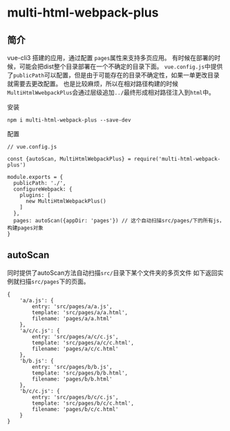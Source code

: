 # multi-html-webpack-plus

## 简介
vue-cli3 搭建的应用，通过配置 `pages`属性来支持多页应用。
有时候在部署的时候，可能会把dist整个目录部署在一个不确定的目录下面。
`vue.config.js`中提供了`publicPath`可以配置，但是由于可能存在的目录不确定性，如果一单更改目录就需要去更改配置。
也是比较麻烦，所以在相对路径构建的时候`MultiHtmlWwebpackPlus`会通过层级追加`../`最终形成相对路径注入到`html`中。

安装
```
npm i multi-html-webpack-plus --save-dev
```
配置
```
// vue.config.js

const {autoScan, MultiHtmlWebpackPlus} = require('multi-html-webpack-plus')

module.exports = {
  publicPath: './',
  configureWebpack: {
    plugins: [
      new MultiHtmlWebpackPlus()
    ]
  },
  pages: autoScan({appDir: 'pages'}) // 这个自动扫描src/pages/下的所有js，构建pages对象
}
```
## autoScan
同时提供了autoScan方法自动扫描`src/`目录下某个文件夹的多页文件
如下返回实例就扫描`src/pages`下的页面。
```
{
	'a/a.js': {
		entry: 'src/pages/a/a.js',
		template: 'src/pages/a/a.html',
		filename: 'pages/a/a.html'
	},
	'a/c/c.js': {
		entry: 'src/pages/a/c/c.js',
		template: 'src/pages/a/c/c.html',
		filename: 'pages/a/c/c.html'
	},
	'b/b.js': {
		entry: 'src/pages/b/b.js',
		template: 'src/pages/b/b.html',
		filename: 'pages/b/b.html'
	},
	'b/c/c.js': {
		entry: 'src/pages/b/c/c.js',
		template: 'src/pages/b/c/c.html',
		filename: 'pages/b/c/c.html'
	}
}
```
